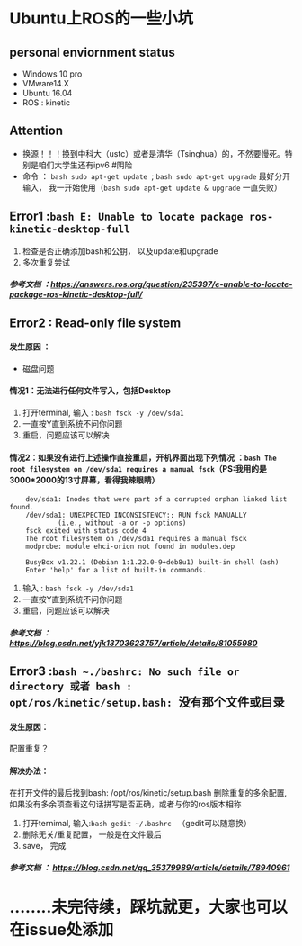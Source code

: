 # Ubuntu上ROS的一些小坑

## personal enviornment status
- Windows 10 pro
- VMware14.X
- Ubuntu 16.04
- ROS : kinetic


## Attention
- 换源！！！换到中科大（ustc）或者是清华（Tsinghua）的，不然要慢死。特别是咱们大学生还有ipv6 #阴险
- 命令 ： ```bash sudo apt-get update ```; ```bash sudo apt-get upgrade``` 最好分开输入， 我一开始使用（```bash sudo apt-get update & upgrade``` 一直失败）

## Error1 :```bash E: Unable to locate package ros-kinetic-desktop-full ```
1. 检查是否正确添加bash和公钥， 以及update和upgrade
2. 多次重复尝试

##### 参考文档 ：https://answers.ros.org/question/235397/e-unable-to-locate-package-ros-kinetic-desktop-full/

## Error2 :  Read-only file system
#### 发生原因 ：
- 磁盘问题
#### 情况1：无法进行任何文件写入，包括Desktop
1. 打开terminal, 输入 : ```bash fsck -y /dev/sda1```
2. 一直按Y直到系统不问你问题
3. 重启，问题应该可以解决

#### 情况2：如果没有进行上述操作直接重启，开机界面出现下列情况 ：```bash The root filesystem on /dev/sda1 requires a manual fsck```（PS:我用的是3000*2000的13寸屏幕，看得我辣眼睛）
```
    dev/sda1: Inodes that were part of a corrupted orphan linked list found.
    /dev/sda1: UNEXPECTED INCONSISTENCY:; RUN fsck MANUALLY
            (i.e., without -a or -p options)
    fsck exited with status code 4
    The root filesystem on /dev/sda1 requires a manual fsck
    modprobe: module ehci-orion not found in modules.dep

    BusyBox v1.22.1 (Debian 1:1.22.0-9+deb8u1) built-in shell (ash)
    Enter 'help' for a list of built-in commands.
```
1. 输入 : ```bash fsck -y /dev/sda1 ```
2. 一直按Y直到系统不问你问题
3. 重启，问题应该可以解决

##### 参考文档 ： https://blog.csdn.net/yjk13703623757/article/details/81055980

## Error3 :```bash ~./bashrc: No such file or directory 或者 bash : opt/ros/kinetic/setup.bash: ```没有那个文件或目录

#### 发生原因：
配置重复？
#### 解决办法：
 在打开文件的最后找到bash: /opt/ros/kinetic/setup.bash  删除重复的多余配置,如果没有多余项查看这句话拼写是否正确，或者与你的ros版本相称

1. 打开ternimal, 输入:```bash gedit ~/.bashrc ``` （gedit可以随意换）
2. 删除无关/重复配置， 一般是在文件最后
3. save， 完成

##### 参考文档 ： https://blog.csdn.net/qq_35379989/article/details/78940961



# ........未完待续，踩坑就更，大家也可以在issue处添加
